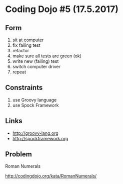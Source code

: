 # Coding Dojo #5 (17.5.2017)
 
## Form
 1. sit at computer
 2. fix failing test
 3. refactor
 4. make sure all tests are green (ok)
 5. write new (failing) test
 6. switch computer driver 
 7. repeat
 
## Constraints
 1. use Groovy language
 2. use Spock Framework

## Links
* http://groovy-lang.org
* http://spockframework.org

## Problem 
Roman Numerals

http://codingdojo.org/kata/RomanNumerals/
